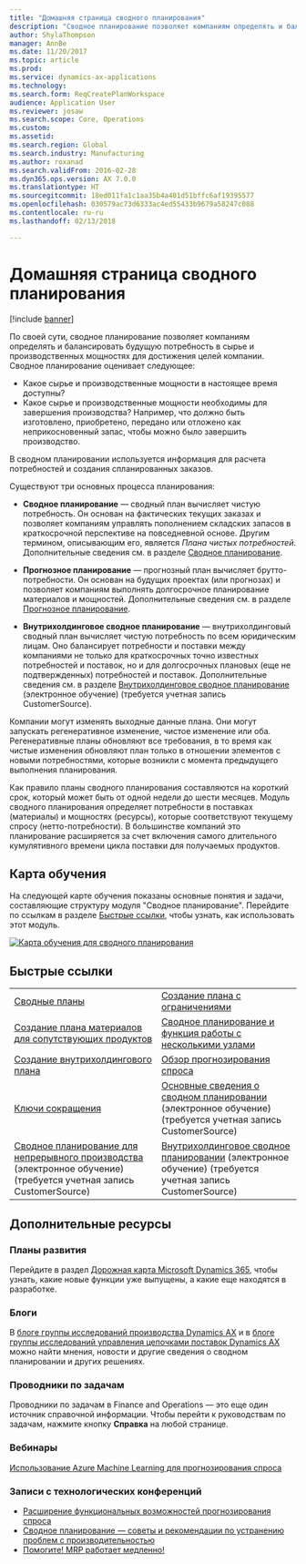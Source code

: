 ```yaml
---
title: "Домашняя страница сводного планирования"
description: "Сводное планирование позволяет компаниям определять и балансировать будущую потребность в сырье и производственных мощностях для достижения целей компании."
author: ShylaThompson
manager: AnnBe
ms.date: 11/20/2017
ms.topic: article
ms.prod: 
ms.service: dynamics-ax-applications
ms.technology: 
ms.search.form: ReqCreatePlanWorkspace
audience: Application User
ms.reviewer: josaw
ms.search.scope: Core, Operations
ms.custom: 
ms.assetid: 
ms.search.region: Global
ms.search.industry: Manufacturing
ms.author: roxanad
ms.search.validFrom: 2016-02-28
ms.dyn365.ops.version: AX 7.0.0
ms.translationtype: HT
ms.sourcegitcommit: 18ed011fa1c1aa35b4a401d51bffc6af19395577
ms.openlocfilehash: 030579ac73d6333ac4ed55433b9679a58247c088
ms.contentlocale: ru-ru
ms.lasthandoff: 02/13/2018

---
```


# <a name="master-planning-home-page"></a>Домашняя страница сводного планирования

[!include [banner](../includes/banner.md)]

По своей сути, сводное планирование позволяет компаниям определять и балансировать будущую потребность в сырье и производственных мощностях для достижения целей компании. Сводное планирование оценивает следующее: 

-  Какое сырье и производственные мощности в настоящее время доступны? 
-  Какое сырье и производственные мощности необходимы для завершения производства? Например, что должно быть изготовлено, приобретено, передано или отложено как неприкосновенный запас, чтобы можно было завершить производство.

В сводном планировании используется информация для расчета потребностей и создания спланированных заказов.

Существуют три основных процесса планирования:

-  **Сводное планирование** — сводный план вычисляет чистую потребность. Он основан на фактических текущих заказах и позволяет компаниям управлять пополнением складских запасов в краткосрочной перспективе на повседневной основе. Другим термином, описывающим его, является *Плана чистых потребностей*. Дополнительные сведения см. в разделе [Сводное планирование](master-plans.md). 

-  **Прогнозное планирование** — прогнозный план вычисляет брутто-потребности. Он основан на будущих проектах (или прогнозах) и позволяет компаниям выполнять долгосрочное планирование материалов и мощностей. Дополнительные сведения см. в разделе [Прогнозное планирование](introduction-demand-forecasting.md). 

-  **Внутрихолдинговое сводное планирование** — внутрихолдинговый сводный план вычисляет чистую потребность по всем юридическим лицам. Оно балансирует потребности и поставки между компаниями не только для краткосрочных точно известных потребностей и поставок, но и для долгосрочных плановых (еще не подтвержденных) потребностей и поставок. Дополнительные сведения см. в разделе [Внутрихолдинговое сводное планирование](https://mbspartner.microsoft.com/AX/CourseOverview/1276) (электронное обучение) (требуется учетная запись CustomerSource). 

Компании могут изменять выходные данные плана. Они могут запускать регенеративное изменение, чистое изменение или оба. Регенеративные планы обновляют все требования, в то время как чистые изменения обновляют план только в отношении элементов с новыми потребностями, которые возникли с момента предыдущего выполнения планирования.

Как правило планы сводного планирования составляются на короткий срок, который может быть от одной недели до шести месяцев. Модуль сводного планирования определяет потребности в поставках (материалы) и мощностях (ресурсы), которые соответствуют текущему спросу (нетто-потребности). В большинстве компаний это планирование расширяется за счет включения самого длительного кумулятивного времени цикла поставки для получаемых продуктов.

## <a name="learning-map"></a>Карта обучения

На следующей карте обучения показаны основные понятия и задачи, составляющие структуру модуля "Сводное планирование". Перейдите по ссылкам в разделе [Быстрые ссылки](#quick-links), чтобы узнать, как использовать этот модуль.

[![Карта обучения для сводного планирования](./media/master-planning-learning-map.png)](./media/master-planning-learning-map.png)

## <a name="quick-links"></a>Быстрые ссылки

|      |   |
|------|---|
|        [Сводные планы](master-plans.md)       |     [Создание плана с ограничениями](./tasks/constrained-plan.md)  |
| [Создание плана материалов для сопутствующих продуктов](./tasks/create-material-plan-co-products.md)   |  [Сводное планирование и функция работы с несколькими узлами](master-plan-multisite-functionality.md)  |
| [Создание внутрихолдингового плана](./tasks/create-intercompany-plan.md) | [Обзор прогнозирования спроса](introduction-demand-forecasting.md)  | 
|[Ключи сокращения](reduction-keys.md)| [Основные сведения о сводном планировании](https://mbspartner.microsoft.com/AX/CourseOverview/1275) (электронное обучение) (требуется учетная запись CustomerSource)     |
|  [Сводное планирование для непрерывного производства](https://mbspartner.microsoft.com/D365E/CourseOverview/1514) (электронное обучение) (требуется учетная запись CustomerSource) | [Внутрихолдинговое сводное планировании](https://mbspartner.microsoft.com/AX/CourseOverview/1276) (электронное обучение) (требуется учетная запись CustomerSource)|
                                  
## <a name="additional-resources"></a>Дополнительные ресурсы

### <a name="roadmaps"></a>Планы развития
Перейдите в раздел [Дорожная карта Microsoft Dynamics 365](https://roadmap.dynamics.com/), чтобы узнать, какие новые функции уже выпущены, а какие еще находятся в разработке.

### <a name="blogs"></a>Блоги
В [блоге группы исследований производства Dynamics AX](https://blogs.msdn.microsoft.com/axmfg) и в [блоге группы исследований управления цепочками поставок Dynamics AX](https://blogs.msdn.microsoft.com/dynamicsaxscm) можно найти мнения, новости и другие сведения о сводном планировании и других решениях.

### <a name="task-guides"></a>Проводники по задачам
Проводники по задачам в Finance and Operations — это еще один источник справочной информации. Чтобы перейти к руководствам по задачам, нажмите кнопку **Справка** на любой странице.

### <a name="webinars"></a>Вебинары
[Использование Azure Machine Learning для прогнозирования спроса](https://www.youtube.com/watch?v=4nQsccdFFDA&feature=youtu.be)

### <a name="tech-conference-recordings"></a>Записи с технологических конференций
-  [Расширение функциональных возможностей прогнозирования спроса](https://www.youtube.com/watch?v=4OIKIXLiNjI&feature=youtu.be)
-  [Сводное планирование — советы и рекомендации по устранению проблем с производительностью](https://youtu.be/7v8BPmEs9Dg)
-  [Помогите! MRP работает медленно!](https://youtu.be/RLXybx20B5o)





